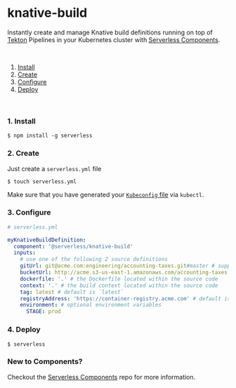# knative-build

Instantly create and manage Knative build definitions running on top of [Tekton](https://tekton.dev) Pipelines in your Kubernetes cluster with [Serverless Components](https://github.com/serverless/components).

&nbsp;

1. [Install](#1-install)
2. [Create](#2-create)
3. [Configure](#3-configure)
4. [Deploy](#4-deploy)

&nbsp;

### 1. Install

```console
$ npm install -g serverless
```

### 2. Create

Just create a `serverless.yml` file

```console
$ touch serverless.yml
```

Make sure that you have generated your [`Kubeconfig` file](https://rancher.com/docs/rancher/v2.x/en/cluster-admin/kubeconfig/) via `kubectl`.

### 3. Configure

```yml
# serverless.yml

myKnativeBuildDefinition:
  component: '@serverless/knative-build'
  inputs:
    # use one of the following 2 source definitions
    gitUrl: git@acme.com:engineering/accounting-taxes.git#master # supports `git` or `https` URLs
    bucketUrl: http://acme.s3-us-east-1.amazonaws.com/accounting-taxes # AWS S3 or Google Cloud Storage bucket
    dockerfile: '.' # the Dockerfile located within the source code
    context: '.' # the build context located within the source code
    tag: latest # default is `latest`
    registryAddress: 'https://container-registry.acme.com' # default is `'https://index.docker.io/v1'`
    environment: # optional environment variables
      STAGE: prod
```

### 4. Deploy

```console
$ serverless
```

### New to Components?

Checkout the [Serverless Components](https://github.com/serverless/components) repo for more information.
